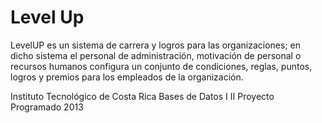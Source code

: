 Level Up
========

LevelUP es un sistema de carrera y logros para las organizaciones; en dicho sistema el personal de administración, motivación de personal o recursos humanos configura un conjunto de condiciones, reglas, puntos, logros y premios para los empleados de la organización.

Instituto Tecnológico de Costa Rica
Bases de Datos I
II Proyecto Programado
2013